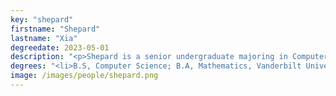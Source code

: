 ```yaml
---
key: "shepard"
firstname: "Shepard"
lastname: "Xia"
degreedate: 2023-05-01
description: "<p>Shepard is a senior undergraduate majoring in Computer Science and Mathematics with a minor in History of Art. He is currently working under Derek Gloudemans on vehicle detection on the I-24 Smart Corridor. Specifically, he is tackling the problem of detecting vehicles during nighttime. His research interests are primarily focused in computer vision. Shepard also has a passion for historical fencing.</p>"
degrees: "<li>B.S, Computer Science; B.A, Mathematics, Vanderbilt University, 2025(Expected)</li>"
image: /images/people/shepard.png
---
```


